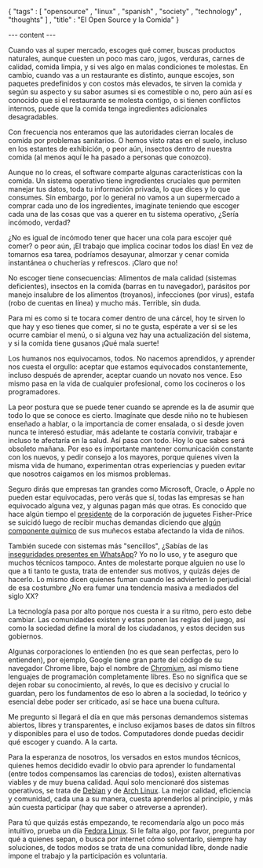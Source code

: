 { "tags" : [
    "opensource"
  , "linux"
  , "spanish"
  , "society"
  , "technology"
  , "thoughts"
  ]
, "title" : "El Open Source y la Comida"
}

--- content ---

Cuando vas al super mercado, escoges qué comer, buscas productos naturales,
aunque cuesten un poco mas caro, jugos, verduras, carnes de calidad,
comida limpia, y si ves algo en malas condiciones te molestas.
En cambio, cuando vas a un restaurante es distinto,
aunque escojes, son paquetes predefinidos y con costos más elevados,
te sirven la comida y según su aspecto y su sabor asumes si es comestible o no,
pero aún así es conocido que si el restaurante se molesta contigo,
o si tienen conflictos internos, puede que la comida tenga
ingredientes adicionales desagradables.

Con frecuencia nos enteramos que las autoridades cierran locales de comida
por problemas sanitarios. O hemos visto ratas en el suelo, incluso
en los estantes de exhibición, o peor aún, insectos dentro de nuestra comida
(al menos aquí le ha pasado a personas que conozco).

Aunque no lo creas, el software comparte algunas características con la comida.
Un sistema operativo tiene ingredientes cruciales que permiten
manejar tus datos, toda tu información privada, lo que dices y lo que consumes.
Sin embargo, por lo general no vamos a un supermercado a comprar cada uno de los
ingredientes, imagínate teniendo que escoger cada una de las cosas que vas a querer
en tu sistema operativo,
¿Sería incómodo, verdad?

¿No es igual de incómodo tener que hacer una cola para escojer qué comer?
o peor aún, ¡El trabajo que implica cocinar todos los días!
En vez de tomarnos esa tarea, podríamos desayunar, almorzar y cenar
comida instantánea o chucherías y refrescos. ¡Claro que no!

No escoger tiene consecuencias: Alimentos de mala calidad (sistemas deficientes),
insectos en la comida (barras en tu navegador), parásitos por manejo insalubre
de los alimentos (troyanos), infecciones (por virus), estafa (robo de cuentas en línea)
y mucho más. Terrible, sin duda.

Para mi es como si te tocara comer dentro de una cárcel,
hoy te sirven lo que hay y eso tienes que comer, si no te gusta,
espérate a ver si se les ocurre cambiar el menú, o si alguna vez
hay una actualización del sistema, y si la comida tiene gusanos
¡Qué mala suerte!

Los humanos nos equivocamos, todos. No nacemos aprendidos,
y aprender nos cuesta el orgullo: aceptar que estamos equivocados
constantemente, incluso después de aprender, aceptar cuando
un novato nos vence. Eso mismo pasa en la vida de cualquier profesional,
como los cocineros o los programadores.

La peor postura que se puede tener cuando se aprende es la de
asumir que todo lo que se conoce es cierto.
Imagínate que desde niño no te hubiesen enseñado
a hablar, o la importancia de comer ensalada,
o si desde joven nunca te interesó estudiar,
más adelante te costaría convivir, trabajar
e incluso te afectaría en la salud. Así pasa con todo.
Hoy lo que sabes será obsoleto mañana. Por eso es importante
mantener comunicación constante con los nuevos, y pedir
consejo a los mayores, porque quienes viven la misma vida de humano,
experimentan otras experiencias y pueden evitar que nosotros
caigamos en los mismos problemas.

Seguro dirás que empresas tan grandes como Microsoft,
Oracle, o Apple no pueden estar equivocadas, pero verás que sí,
todas las empresas se han equivocado alguna vez, y algunas pagan
más que otras. Es conocido que hace algún tiempo el [presidente](http://en.wikipedia.org/wiki/Zhang_Shuhong)
de la corporación de juguetes Fisher-Price se suicidó luego de recibir
muchas demandas diciendo que [algún componente químico](http://en.wikipedia.org/wiki/Lead_paint)
de sus muñecos estaba afectando la vida de niños.

También sucede con sistemas más "sencillos",
¿Sabías de las [inseguridades presentes en WhatsApp](http://fileperms.org/whatsapp-is-broken-really-broken/)?
Yo no lo uso, y te aseguro que muchos técnicos tampoco.
Antes de molestarte porque alguien no use lo que
a ti tanto te gusta, trata de entender sus motivos,
y quizás dejes de hacerlo. Lo mismo dicen quienes
fuman cuando les advierten lo perjudicial de esa costumbre
¿No era fumar una tendencia masiva a mediados del siglo XX?

La tecnología pasa por alto porque nos cuesta ir a su ritmo, pero esto debe cambiar.
Las comunidades existen y estas ponen las reglas del juego, así como la sociedad
define la moral de los ciudadanos, y estos deciden sus gobiernos.

Algunas corporaciones lo entienden (no es que sean perfectas,
pero lo entienden), por ejemplo, Google tiene gran parte del código
de su navegador Chrome libre, bajo el nombre de [Chromium](http://www.chromium.org/),
así mismo tiene lenguajes de programación completamente libres.
Eso no significa que se dejen robar su conocimiento, al revés,
lo que es decisivo y crucial lo guardan, pero los fundamentos de eso
lo abren a la sociedad, lo teórico y esencial debe poder ser criticado,
así se hace una buena cultura.

Me pregunto si llegará el día en que más personas demandemos sistemas
abiertos, libres y transparentes, e incluso exijamos bases de datos sin filtros
y disponibles para el uso de todos. Computadores donde puedas decidir
qué escoger y cuando. A la carta.

Para la esperanza de nosotros, los versados en estos mundos técnicos,
quienes hemos decidido evadir lo obvio para aprender lo fundamental
(entre todos compensamos las carencias de todos), existen alternativas
viables y de muy buena calidad. Aquí solo mencionaré dos sistemas operativos,
se trata de [Debian](http://debian.org/) y de [Arch Linux](http://archlinux.org/).
La mejor calidad, eficiencia y comunidad, cada una a su manera, cuesta aprenderlos
al principio, y más aún cuesta participar (hay que saber o atreverse a aprender).

Para tú que quizás estás empezando, te recomendaría algo un poco más intuitivo,
prueba un día [Fedora Linux](http://fedoraproject.org). Si le falta algo, por favor, pregunta por qué
a quienes sepan, o busca por internet cómo solventarlo, siempre hay soluciones,
de todos modos se trata de una comunidad libre, donde nadie impone el trabajo
y la participación es voluntaria.
